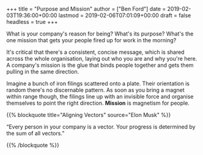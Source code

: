 +++
title = "Purpose and Mission"
author = ["Ben Ford"]
date = 2019-02-03T19:36:00+00:00
lastmod = 2019-02-06T07:01:09+00:00
draft = false
headless = true
+++

What is your company's reason for being? What's its purpose? What's the one
mission that gets your people fired up for work in the morning?

It's critical that there's a consistent, concise message, which is shared across the
whole organisation, laying out who you are and why you're here. A company's
mission is the glue that binds people together and gets them pulling in the same
direction.

Imagine a bunch of iron filings scattered onto a plate. Their orientation is
random there's no discernable pattern. As soon as you bring a magnet within
range though, the filings line up with an invisible force and organise
themselves to point the right direction. **Mission** is magnetism for people.

{{% blockquote title="Aligning Vectors" source="Elon Musk" %}}

“Every person in your company is a vector. Your progress is determined by the
sum of all vectors.”

{{% /blockquote %}}

<a id="org61252d9"></a>
